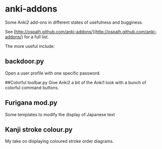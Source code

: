 anki-addons
============

Some Anki2 add-ons in different states of usefulness and bugginess.

See [http://ospalh.github.com/anki-addons/](http://ospalh.github.com/anki-addons/) for a full list.

The more useful include:

## backdoor.py
Open a user profile with one specific password.

##Colorful toolbar.py
Give Anki2 a bit of the Anki1 look with a bunch of colorful command
buttons.

## Furigana mod.py
Some templates to modify the display of Japanese text

## Kanji stroke colour.py
My take on displaying coloured stroke order diagrams.

